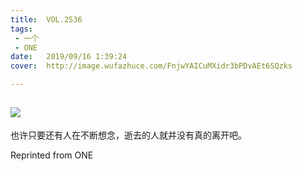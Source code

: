 ```yaml
---
title:	VOL.2536
tags:
 - 一个
 - ONE
date:	2019/09/16 1:39:24
cover:	http://image.wufazhuce.com/FnjwYAICuMXidr3bPDvAEt6SQzks

---
```

![](http://image.wufazhuce.com/FnjwYAICuMXidr3bPDvAEt6SQzks)
---

也许只要还有人在不断想念，逝去的人就并没有真的离开吧。
 
Reprinted from ONE
